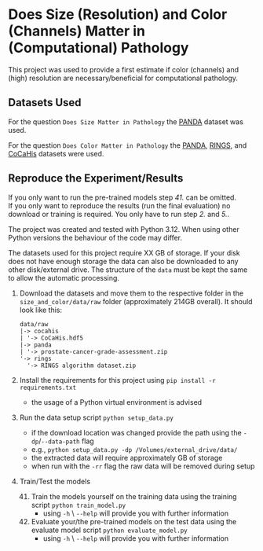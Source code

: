 # Does Size (Resolution) and Color (Channels) Matter in (Computational) Pathology
This project was used to provide a first estimate if color (channels) and (high) resolution are necessary/beneficial for computational pathology.

## Datasets Used
For the question `Does Size Matter in Pathology` the [PANDA](https://www.kaggle.com/competitions/prostate-cancer-grade-assessment/data?select=train_images) dataset was used.

For the question `Does Color Matter in Pathology` the [PANDA](https://www.kaggle.com/competitions/prostate-cancer-grade-assessment/data?select=train_images), [RINGS](https://data.mendeley.com/datasets/h8bdwrtnr5/1), and [CoCaHis](https://cocahis.irb.hr) datasets were used.

## Reproduce the Experiment/Results
If you only want to run the pre-trained models step *41.* can be omitted.<br>
If you only want to reproduce the results (run the final evaluation) no download or training is required. You only have to run step *2.* and *5.*.

The project was created and tested with Python 3.12. When using other Python versions the behaviour of the code may differ.

The datasets used for this project require XX GB of storage. If your disk does not have enough storage the data can also be downloaded to any
other disk/external drive. The structure of the `data` must be kept the same to allow the automatic processing.

1. Download the datasets and move them to the respective folder in the `size_and_color/data/raw` folder (approximately 214GB overall). 
It should look like this:
    ```
    data/raw
    |-> cocahis
    | '-> CoCaHis.hdf5
    |-> panda
    | '-> prostate-cancer-grade-assessment.zip
    '-> rings
      '-> RINGS algorithm dataset.zip
    ```
2. Install the requirements for this project using `pip install -r requirements.txt`
    - the usage of a Python virtual environment is advised
3. Run the data setup script `python setup_data.py` 
    - if the download location was changed provide the path using the `-dp`/`--data-path` flag
    - e.g., `python setup_data.py -dp /Volumes/external_drive/data/`
    - the extracted data will require approximately GB of storage
    - when run with the `-rr` flag the raw data will be removed during setup
4. Train/Test the models
    
    41. Train the models yourself on the training data using the training script `python train_model.py` 
        - using `-h` \ `--help` will provide you with further information
    42. Evaluate your/the pre-trained models on the test data using the evaluate model script `python evaluate_model.py`
        - using `-h` \ `--help` will provide you with further information
